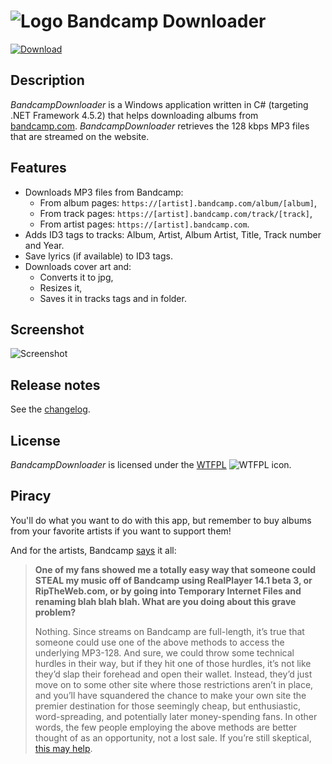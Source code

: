 ![Logo](https://i.imgur.com/S6AZHOg.png) Bandcamp Downloader
===========================================================

[![Download](https://i.imgur.com/UjPs7Sr.png)](https://github.com/Otiel/BandcampDownloader/releases/latest)

Description
-----------

_BandcampDownloader_ is a Windows application written in C# (targeting .NET Framework 4.5.2) that helps downloading albums from [bandcamp.com](https://bandcamp.com). _BandcampDownloader_ retrieves the 128 kbps MP3 files that are streamed on the website.

Features
--------

* Downloads MP3 files from Bandcamp:
  * From album pages: `https://[artist].bandcamp.com/album/[album]`,
  * From track pages: `https://[artist].bandcamp.com/track/[track]`,
  * From artist pages: `https://[artist].bandcamp.com`.
* Adds ID3 tags to tracks: Album, Artist, Album Artist, Title, Track number and Year.
* Save lyrics (if available) to ID3 tags.
* Downloads cover art and:
  * Converts it to jpg,
  * Resizes it,
  * Saves it in tracks tags and in folder.

Screenshot
----------

![Screenshot](https://i.imgur.com/1CVdvjV.png)

Release notes
-------------

See the [changelog](https://github.com/Otiel/BandcampDownloader/blob/master/CHANGELOG.md).

License
-------

_BandcampDownloader_ is licensed under the [WTFPL](http://www.wtfpl.net/) ![WTFPL icon](https://i.imgur.com/AsWaQQl.png).

Piracy
------

You'll do what you want to do with this app, but remember to buy albums from your favorite artists if you want to support them!

And for the artists, Bandcamp [says](https://get.bandcamp.help/hc/en-us/articles/360007902173-I-heard-you-can-steal-music-on-Bandcamp-What-are-you-doing-about-this-) it all:
> **One of my fans showed me a totally easy way that someone could STEAL my music off of Bandcamp using RealPlayer 14.1 beta 3, or RipTheWeb.com, or by going into Temporary Internet Files and renaming blah blah blah. What are you doing about this grave problem?**
>
> Nothing. Since streams on Bandcamp are full-length, it’s true that someone could use one of the above methods to access the underlying MP3-128. And sure, we could throw some technical hurdles in their way, but if they hit one of those hurdles, it’s not like they’d slap their forehead and open their wallet. Instead, they’d just move on to some other site where those restrictions aren’t in place, and you’ll have squandered the chance to make your own site the premier destination for those seemingly cheap, but enthusiastic, word-spreading, and potentially later money-spending fans. In other words, the few people employing the above methods are better thought of as an opportunity, not a lost sale. If you’re still skeptical, [this may help](https://newmusicstrategies.com/but-if-they-steal-it/).

